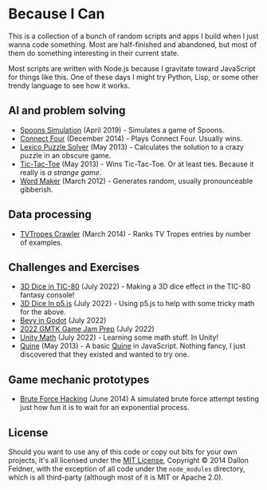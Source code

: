 # Because I Can

This is a collection of a bunch of random scripts and apps I build when I just wanna code something. Most are half-finished and abandoned, but most of them do something interesting in their current state.

Most scripts are written with Node.js because I gravitate toward JavaScript for things like this. One of these days I might try Python, Lisp, or some other trendy language to see how it works.

## AI and problem solving

* [Spoons Simulation](spoons/) (April 2019) - Simulates a game of Spoons.
* [Connect Four](connect-four/) (December 2014) - Plays Connect Four. Usually wins.
* [Lexico Puzzle Solver](lexico-puzzle-solver/) (May 2013) - Calculates the solution to a crazy puzzle in an obscure game.
* [Tic-Tac-Toe](tic-tac-toe/) (May 2013) - Wins Tic-Tac-Toe. Or at least ties. Because it really is *a strange game*.
* [Word Maker](wordmaker/) (March 2012) - Generates random, usually pronounceable gibberish.

## Data processing

* [TVTropes Crawler](tvtropes/) (March 2014) - Ranks TV Tropes entries by number of examples.

## Challenges and Exercises

* [3D Dice in TIC-80](./tic-80-dice) (July 2022) - Making a 3D dice effect in the TIC-80 fantasy console!
* [3D Dice In p5.js](./processing-dice) (July 2022) - Using p5.js to help with some tricky math for the above.
* [Bevy in Godot](godot-bevy/) (July 2022)
* [2022 GMTK Game Jam Prep](gmtkjam-2022-prep/) (July 2022)
* [Unity Math](unity-math/) (July 2022) - Learning some math stuff. In Unity!
* [Quine](quine.js) (May 2013) - A basic [Quine](https://en.wikipedia.org/wiki/Quine_(computing)) in JavaScript. Nothing fancy, I just discovered that they existed and wanted to try one.

## Game mechanic prototypes

* [Brute Force Hacking](brute-force/) (June 2014) A simulated brute force attempt testing just how fun it is to wait for an exponential process.

## License

Should you want to use any of this code or copy out bits for your own projects, it's all licensed under the [MIT License](http://opensource.org/licenses/MIT), Copyright &copy; 2014 Dallon Feldner, with the exception of all code under the `node_modules` directory, which is all third-party (although most of it is MIT or Apache 2.0).